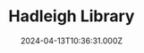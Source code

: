 ---
date: 2024-04-13T10:36:31.000Z
title: Hadleigh Library
latitude: 52.04247690042454
longitude: 0.9546660522905999
category: checkin
---